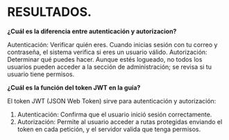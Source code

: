 # RESULTADOS.

**¿Cuál es la diferencia entre autenticación y autorizacion?**

Autenticación:	Verificar quién eres.	Cuando inicias sesión con tu correo y contraseña, el sistema verifica si eres un usuario válido.
Autorización:	Determinar qué puedes hacer.	Aunque estés logueado, no todos los usuarios pueden acceder a la sección de administración; se revisa si tu usuario tiene permisos.

**¿Cuál es la función del token JWT en la guía?**

El token JWT (JSON Web Token) sirve para autenticación y autorización:

1) Autenticación: Confirma que el usuario inició sesión correctamente.
2) Autorización: Permite al usuario acceder a rutas protegidas enviando el token en cada petición, y el servidor valida que tenga permisos.
